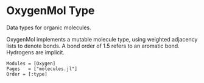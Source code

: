 # OxygenMol Type

Data types for organic molecules.

OxygenMol implements a mutable molecule type, using weighted adjacency lists to denote bonds.
A bond order of 1.5 refers to an aromatic bond.
Hydrogens are implicit.

```@autodocs
Modules = [Oxygen]
Pages   = ["molecules.jl"]
Order = [:type]
```
